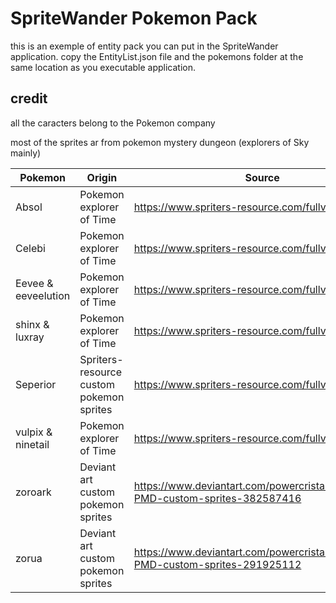 # SpriteWander Pokemon Pack

this is an exemple of entity pack you can put in the SpriteWander application. copy the EntityList.json file and the pokemons folder at the same location as you executable application.

## credit

all the caracters belong to the Pokemon company

most of the sprites ar from pokemon mystery dungeon (explorers of Sky mainly)

| Pokemon              | Origin                                   | Source                                                                           | Credits                    |
|----------------------|------------------------------------------|----------------------------------------------------------------------------------|----------------------------|
| Absol                | Pokemon explorer of Time                 | https://www.spriters-resource.com/fullview/5775/                                 | redblueyellow (extraction) |
| Celebi               | Pokemon explorer of Time                 | https://www.spriters-resource.com/fullview/26227/                                | MufasaKong (extraction)    |
| Eevee &  eeveelution | Pokemon explorer of Time                 | https://www.spriters-resource.com/fullview/5736/                                 | redblueyellow (extraction) |
| shinx & luxray       | Pokemon explorer of Time                 | https://www.spriters-resource.com/fullview/5893/                                 | Naokohiro (extraction)     |
| Seperior             | Spriters-resource custom pokemon sprites | https://www.spriters-resource.com/fullview/136879/                               | NeroIntruder (drawing)     |
| vulpix & ninetail    | Pokemon explorer of Time                 | https://www.spriters-resource.com/fullview/22836/                                | redblueyellow (extraction) |
| zoroark              | Deviant art custom pokemon sprites       | https://www.deviantart.com/powercristal/art/Zoroark-PMD-custom-sprites-382587416 | powercrista (drawing)      |
| zorua                | Deviant art custom pokemon sprites       | https://www.deviantart.com/powercristal/art/Zorua-PMD-custom-sprites-291925112   | powercrista (drawing)      |